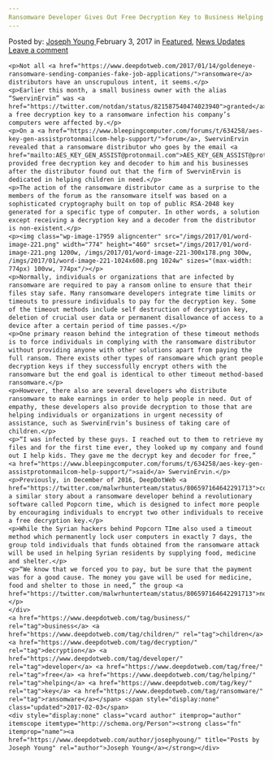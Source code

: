 ```yaml
---
Ransomware Developer Gives Out Free Decryption Key to Business Helping Children
---
```

<article class="post-listing post-17955 post type-post status-publish format-standard has-post-thumbnail hentry  tag-business tag-children tag-decryption tag-developer tag-free tag-helping tag-key tag-ransomware">
    <div class="post-inner">
        <span>Posted by: <a href="https://www.deepdotweb.com/author/josephyoung/" title="">Joseph Young </a></span>
    <span>February 3, 2017</span>
    <span>in <a href="https://www.deepdotweb.com/category/deepdot-news/" rel="category tag">Featured</a>, <a href="https://www.deepdotweb.com/category/news-updates/" rel="category tag">News Updates</a></span>
    <span><a href="https://www.deepdotweb.com/2017/02/03/ransomware-developer-gives-free-decryption-key-business-helping-children/#respond">Leave a comment</a></span>
    </p>
    <div class="clear"></div>
    
    <p>Not all <a href="https://www.deepdotweb.com/2017/01/14/goldeneye-ransomware-sending-companies-fake-job-applications/">ransomware</a> distributors have an unscrupulous intent, it seems.</p>
    <p>Earlier this month, a small business owner with the alias “SwervinErvin” was <a href="https://twitter.com/notdan/status/821587540474023940">granted</a> a free decryption key to a ransomware infection his company’s computers were affected by.</p>
    <p>On a <a href="https://www.bleepingcomputer.com/forums/t/634258/aes-key-gen-assistprotonmailcom-help-support/">forum</a>, SwervinErvin revealed that a ransomware distributor who goes by the email <a href="mailto:AES_KEY_GEN_ASSIST@protonmail.com">AES_KEY_GEN_ASSIST@protonmail.com</a> provided free decryption key and decoder to him and his businesses after the distributor found out that the firm of SwervinErvin is dedicated in helping children in need.</p>
    <p>The action of the ransomware distributor came as a surprise to the members of the forum as the ransomware itself was based on a sophisticated cryptography built on top of public RSA-2048 key generated for a specific type of computer. In other words, a solution except receiving a decryption key and a decoder from the distributor is non-existent.</p>
    <p><img class="wp-image-17959 aligncenter" src="/imgs/2017/01/word-image-221.png" width="774" height="460" srcset="/imgs/2017/01/word-image-221.png 1200w, /imgs/2017/01/word-image-221-300x178.png 300w, /imgs/2017/01/word-image-221-1024x608.png 1024w" sizes="(max-width: 774px) 100vw, 774px"/></p>
    <p>Normally, individuals or organizations that are infected by ransomware are required to pay a ransom online to ensure that their files stay safe. Many ransomware developers integrate time limits or timeouts to pressure individuals to pay for the decryption key. Some of the timeout methods include self destruction of decryption key, deletion of crucial user data or permanent disallowance of access to a device after a certain period of time passes.</p>
    <p>One primary reason behind the integration of these timeout methods is to force individuals in complying with the ransomware distributor without providing anyone with other solutions apart from paying the full ransom. There exists other types of ransomware which grant people decryption keys if they successfully encrypt others with the ransomware but the end goal is identical to other timeout method-based ransomware.</p>
    <p>However, there also are several developers who distribute ransomware to make earnings in order to help people in need. Out of empathy, these developers also provide decryption to those that are helping individuals or organizations in urgent necessity of assistance, such as SwervinErvin’s business of taking care of children.</p>
    <p>“I was infected by these guys. I reached out to them to retrieve my files and for the first time ever, they looked up my company and found out I help kids. They gave me the decrypt key and decoder for free,” <a href="https://www.bleepingcomputer.com/forums/t/634258/aes-key-gen-assistprotonmailcom-help-support/">said</a> SwervinErvin.</p>
    <p>Previously, in December of 2016, DeepDotWeb <a href="https://twitter.com/malwrhunterteam/status/806597164642291713">covered</a> a similar story about a ransomware developer behind a revolutionary software called Popcorn time, which is designed to infect more people by encouraging individuals to encrypt two other individuals to receive a free decryption key.</p>
    <p>While the Syrian hackers behind Popcorn TIme also used a timeout method which permanently lock user computers in exactly 7 days, the group told individuals that funds obtained from the ransomware attack will be used in helping Syrian residents by supplying food, medicine and shelter.</p>
    <p>“We know that we forced you to pay, but be sure that the payment was for a good cause. The money you gave will be used for medicine, food and shelter to those in need,” the group <a href="https://twitter.com/malwrhunterteam/status/806597164642291713">noted</a>.</p>
    </div>
    <a href="https://www.deepdotweb.com/tag/business/" rel="tag">business</a> <a href="https://www.deepdotweb.com/tag/children/" rel="tag">children</a> <a href="https://www.deepdotweb.com/tag/decryption/" rel="tag">decryption</a> <a href="https://www.deepdotweb.com/tag/developer/" rel="tag">developer</a> <a href="https://www.deepdotweb.com/tag/free/" rel="tag">free</a> <a href="https://www.deepdotweb.com/tag/helping/" rel="tag">helping</a> <a href="https://www.deepdotweb.com/tag/key/" rel="tag">key</a> <a href="https://www.deepdotweb.com/tag/ransomware/" rel="tag">ransomware</a></span> <span style="display:none" class="updated">2017-02-03</span>
    <div style="display:none" class="vcard author" itemprop="author" itemscope itemtype="http://schema.org/Person"><strong class="fn" itemprop="name"><a href="https://www.deepdotweb.com/author/josephyoung/" title="Posts by Joseph Young" rel="author">Joseph Young</a></strong></div>
    
